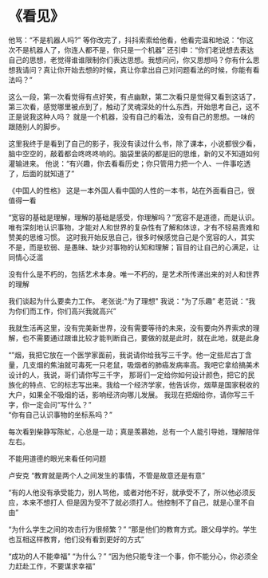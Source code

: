 # 《看见》
他骂：“不是机器人吗?”
等你改完了，抖抖索索给他看，他看完温和地说：“你这次不是机器人了，你连人都不是，你只是一个机器”
还引申：“你们老说想去表达自己的思想，老觉得谁谁限制你们表达思想。我想问问，你又思想吗？你有什么思想我请问？真让你开始去想的时候，真让你拿出自己对问题看法的时候，你能有看法吗？”

这么一段，第一次看觉得有点好笑，有点幽默，第二次看只是觉得又看到这话了，第三次看，感觉哪里被点到了，触动了灵魂深处的什么东西，开始思考自己，这不正是说我这种人吗？
就是一个机器，没有自己的看法，没有自己的思想。一味的跟随别人的脚步。

这里我终于是看到了自己的影子，我没有读过什么书，除了课本，小说都很少看，脑中空空的，敲着都会咚咚咚响的。脑袋里装的都是旧的思维，新的又不知道如何灌输进来。
他说：“有兴趣，你去看看历史；你只管用力把一个人、一件事吃透了，后面的就知道了”

《中国人的性格》 这是一本外国人看中国的人性的一本书，站在外面看自己，很值得一看

“宽容的基础是理解，理解的基础是感受，你理解吗？”宽容不是道德，而是认识。唯有深刻地认识事物，才能对人和世界的复杂性有了解和体谅，才有不轻易责难和赞美的思维习惯。
这时我开始反思自己，很多时候感觉自己是个宽容的人，其实不是，而是软弱、是愚昧、缺少对事物的认知和理解；盲目的让自己的心满足，让同情心泛滥

没有什么是不朽的，包括艺术本身。唯一不朽的，是艺术所传递出来的对人和世界的理解

我们谈起为什么要卖力工作。
老张说:"为了理想"
我说：“为了乐趣”
老范说：“我为你们而工作，你们高兴我就高兴”

我就生活再这里，没有完美新世界，没有需要等待的未来，没有要向外界索求的理解，也不需要通过跟谁比较才能判断自己，要做的就是此时，就在此地，就是此身

“”烟，我把它放在一个医学家面前，我说请你给我写三千字。他一定些尼古丁含量，几支烟的焦油就可毒死一只老鼠，吸烟者的肺癌发病率高。我吧它拿给搞美术设计的人，我说，哥们请你写三千字，
那哥们一定给你如何设计颜色，把它的民族化的特点、它的标志写出来。我给一个经济学家，他告诉你，烟草是国家税收的大户，如果全不吸烟的话，影响经济向哪儿发展。
我现在把烟给你，请你写三千字，你一定会问“写什么？”  
“你有自己认识事物的坐标系吗？”

每次看到柴静写陈虻，心总是一动；真是羡慕她，总有一个人能引导她，理解陪伴左右。

不能用道德的眼光来看任何问题

 卢安克
 “教育就是两个人之间发生的事情，不管是故意还是有意”
 
 “有的人他没有承受能力，别人骂他，或者对他不好，就承受不了，所以他必须反应，本来不想打人
 但是因为受不了就必须打人。他控制不了自己，就是心里不自由”

“为什么学生之间的攻击行为很频繁？”
“那是他们的教育方式。跟父母学的。学生也互相这样教育，他们没有看到更好的方式”

“成功的人不能幸福”
“为什么？”
“因为他只能专注一个事，你不能分心，你必须全力赶赴工作，不要谋求幸福”
